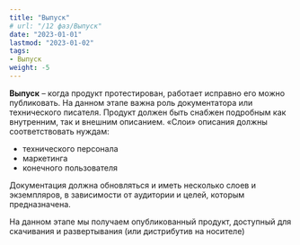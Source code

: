 ```yaml
---
title: "Выпуск"
# url: "/12 фаз/Выпуск"
date: "2023-01-01"
lastmod: "2023-01-02"
tags:
- Выпуск
weight: -5
---
```


**Выпуск** – когда продукт протестирован, работает исправно его можно публиковать. 
На данном этапе важна роль документатора или технического писателя. Продукт должен быть снабжен подробным как внутренним, так и внешним описанием. 
«Слои» описания должны соответствовать нуждам: 
- технического персонала
- маркетинга
- конечного пользователя 

Документация должна обновляться и иметь несколько слоев и экземпляров, в зависимости от аудитории и целей, которым предназначена. 

На данном этапе мы получаем опубликованный продукт, доступный для скачивания и развертывания (или дистрибутив на носителе)
